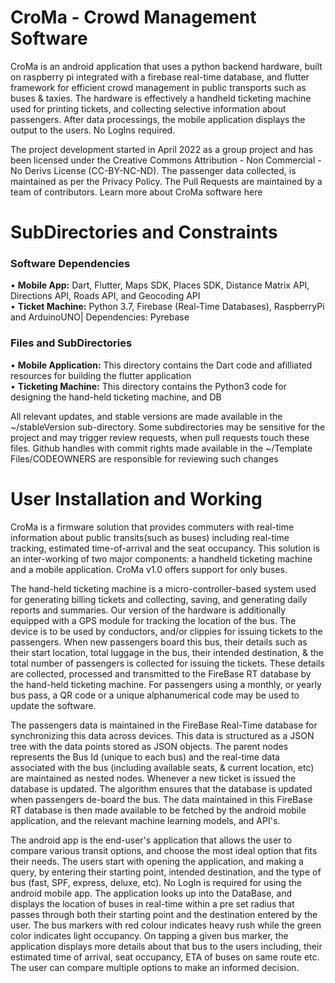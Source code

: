 # CroMa - Crowd Management Software
CroMa is an android application that uses a python backend hardware, built on raspberry pi integrated with a firebase real-time database, and flutter framework for efficient crowd management in public transports such as buses & taxies. The hardware is effectively a handheld ticketing machine used for printing tickets, and collecting selective information about passengers. After data processings, the mobile application displays the output to the users. No LogIns required.

The project development started in April 2022 as a group project and has been licensed under the Creative Commons Attribution - Non Commercial - No Derivs License (CC-BY-NC-ND). The passenger data collected, is maintained as per the Privacy Policy. The Pull Requests are maintained by a team of contributors. Learn more about CroMa software here

# SubDirectories and Constraints
### Software Dependencies
• **Mobile App:** Dart, Flutter, Maps SDK, Places SDK, Distance Matrix API, Directions API, Roads API, and Geocoding API
<br>
• **Ticket Machine:** Python 3.7, Firebase (Real-Time Databases), RaspberryPi and ArduinoUNO| Dependencies: Pyrebase

### Files and SubDirectories
• **Mobile Application:** This directory contains the Dart code and afilliated resources for building the flutter application
<br>
• **Ticketing Machine:** This directory contains the Python3 code for designing the hand-held ticketing machine, and DB

All relevant updates, and stable versions are made available in the ~/stableVersion sub-directory. Some subdirectories may be sensitive for the project and may trigger review requests, when pull requests touch these files. Github handles with commit rights made available in the ~/Template Files/CODEOWNERS are responsible for reviewing such changes

# User Installation and Working
CroMa is a firmware solution that provides commuters with real-time information about public transits(such as buses) including real-time tracking, estimated time-of-arrival and the seat occupancy. This solution is an inter-working of two major components: a handheld ticketing machine and a mobile application. CroMa v1.0 offers support for only buses.

The hand-held ticketing machine is a micro-controller-based system used for generating billing tickets and collecting, saving, and generating daily reports and summaries. Our version of the hardware is additionally equipped with a GPS module for tracking the location of the bus. The device is to be used by conductors, and/or clippies for issuing tickets to the passengers. When new passengers board this bus, their details such as their start location, total luggage in the bus, their intended destination, & the total number of passengers is collected for issuing the tickets. These details are collected, processed and transmitted to the FireBase RT database by the hand-held ticketing machine. For passengers using a monthly, or yearly bus pass, a QR code or a unique alphanumerical code may be used to update the software.

The passengers data is maintained in the FireBase Real-Time database for synchronizing this data across devices. This data is structured as a JSON tree with the data points stored as JSON objects. The parent nodes represents the Bus Id (unique to each bus) and the real-time data associated with the bus (including available seats, & current location, etc) are maintained as nested nodes. Whenever a new ticket is issued the database is updated. The algorithm ensures that the database is updated when passengers de-board the bus. The data maintained in this FireBase RT database is then made available to be fetched by the android mobile application, and the relevant machine learning models, and API's.

The android app is the end-user's application that allows the user to compare various transit options, and choose the most ideal option that fits their needs. The users start with opening the application, and making a query, by entering their starting point, intended destination, and the type of bus (fast, SPF, express, deluxe, etc). No LogIn is required for using the android mobile app. The application looks up into the DataBase, and displays the location of buses in real-time within a pre set radius that passes through both their starting point and the destination entered by the user. The bus markers with red colour indicates heavy rush while the green color indicates light occupancy. On tapping a given bus marker, the application displays more details about that bus to the users including, their estimated time of arrival, seat occupancy, ETA of buses on same route etc. The user can compare multiple options to make an informed decision.
